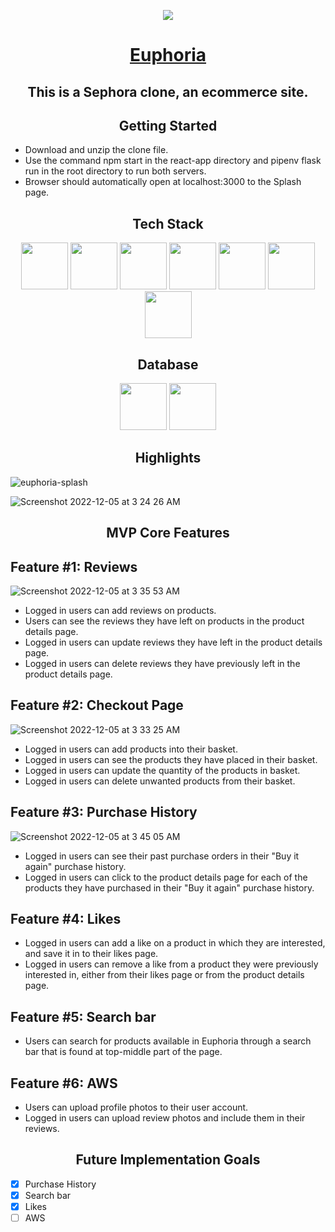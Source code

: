 <p align="center">
  <img src="https://user-images.githubusercontent.com/97000116/205624479-1d53937e-e123-4df5-ae7a-0bcfb3ab4e29.png" />
</p>
<h1 align="center">

[Euphoria](https://euphori-a.herokuapp.com/)

</h1>


<h2 align="center"> This is a Sephora clone, an ecommerce site.</h2>

<h2 align="center"> Getting Started </h2>

* Download and unzip the clone file.
* Use the command npm start in the react-app directory and pipenv flask run in the root directory to run both servers.
* Browser should automatically open at localhost:3000 to the Splash page.


<h2 align="center"> Tech Stack </h2>

<div align="center">

[<img src="https://user-images.githubusercontent.com/105324675/190725431-5033a82c-51ff-4a9a-b9ff-48ad606a2a5e.svg" width="75" height="75">](https://www.javascript.com/) [<img src="https://user-images.githubusercontent.com/105324675/190726531-63e5fa0c-5e9a-4e12-a4df-ac578bdfefb3.svg" width="75" height="75">](https://whatwg.org/) [<img src="https://user-images.githubusercontent.com/105324675/190727242-21af03e1-b793-4257-bdc5-14996fb8da63.svg" width="75" height="75">](https://www.css3.com/) [<img src="https://user-images.githubusercontent.com/105324675/190727472-da7d5a51-ef2e-4f71-b90c-333debd2d147.svg" width="75" height="75">](https://reactjs.org/) [<img src="https://user-images.githubusercontent.com/105324675/190727697-f61e28b7-1597-4be0-9dc4-dbc443790f86.svg" width="75" height="75">](https://redux.js.org/) [<img src="https://user-images.githubusercontent.com/105324675/190729715-5aeed1a2-0914-413e-ac4b-de23aa7ed802.svg" width="75" height="75">](https://nodejs.org/en) [<img src="https://user-images.githubusercontent.com/105324675/190729918-773ddf18-90d3-4d52-aa81-c02731d413bf.svg" width="75" height="75">](https://www.npmjs.com/)

</div>

<h2 align="center"> Database </h2>

<div align="center">

[<img src="https://user-images.githubusercontent.com/105324675/190727354-8f322958-5b34-4c96-b052-358d06d0d9ef.svg" width="75" height="75">](https://www.postgresql.org/) [<img src="https://user-images.githubusercontent.com/105324675/190739700-864f937c-4e43-48ea-9216-00edb49d301d.svg" width="75" height="75">](https://sequelize.org/)

</div>

<h2 align="center"> Highlights </h2>


![euphoria-splash](https://user-images.githubusercontent.com/97000116/205626409-2a705bad-4b29-4b8d-a3c2-9ae1a2b8b2bd.png)


![Screenshot 2022-12-05 at 3 24 26 AM](https://user-images.githubusercontent.com/97000116/205626663-764d93d9-7a10-4a6f-b8b4-8e7faa03cba0.png)

<h2 align="center"> MVP Core Features </h2>


## Feature #1: Reviews
![Screenshot 2022-12-05 at 3 35 53 AM](https://user-images.githubusercontent.com/97000116/205627764-270e653b-654f-447f-b707-ea6d49bd8620.png)
 * Logged in users can add reviews on products.
 * Users can see the reviews they have left on products in the product details page.
 * Logged in users can update reviews they have left in the product details page.
 * Logged in users can delete reviews they have previously left in the product details page.


## Feature #2: Checkout Page
![Screenshot 2022-12-05 at 3 33 25 AM](https://user-images.githubusercontent.com/97000116/205627392-099f1c1e-052e-40e9-8cc0-1a80bdc7c2cf.png)
 * Logged in users can add products into their basket.
 * Logged in users can see the products they have placed in their basket.
 * Logged in users can update the quantity of the products in basket.
 * Logged in users can delete unwanted products from their basket.

## Feature #3: Purchase History
![Screenshot 2022-12-05 at 3 45 05 AM](https://user-images.githubusercontent.com/97000116/205629591-b400423b-ff1e-4f7b-a986-bfd43586b09e.png)
 * Logged in users can see their past purchase orders in their "Buy it again" purchase history.
 * Logged in users can click to the product details page for each of the products they have purchased in their "Buy it again" purchase history.

## Feature #4: Likes
 * Logged in users can add a like on a product in which they are interested, and save it in to their likes page.
 * Logged in users can remove a like from a product they were previously interested in, either from their likes page or from the product details page.

## Feature #5: Search bar
 * Users can search for products available in Euphoria through a search bar that is found at top-middle part of the page.

## Feature #6: AWS
 * Users can upload profile photos to their user account.
 * Logged in users can upload review photos and include them in their reviews.

<h2 align="center"> Future Implementation Goals </h2>

- [x] Purchase History
- [x] Search bar
- [x] Likes
- [ ] AWS
